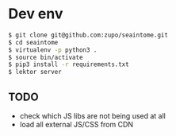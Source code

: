 Dev env
=======

```bash
$ git clone git@github.com:zupo/seaintome.git
$ cd seaintome
$ virtualenv -p python3 .
$ source bin/activate
$ pip3 install -r requirements.txt
$ lektor server
```


TODO
----

* check which JS libs are not being used at all
* load all external JS/CSS from CDN
